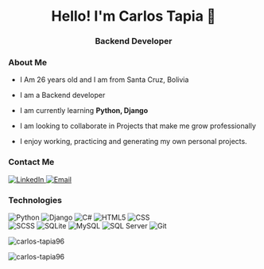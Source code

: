 <h1 align="center">Hello! I'm Carlos Tapia 👋</h1>
<h3 align="center">Backend Developer</h3>

### About Me
- I Am 26 years old and I am from Santa Cruz, Bolivia

-  I am a Backend developer

-  I am currently learning **Python, Django**

-  I am looking to collaborate in Projects that make me grow professionally

-  I enjoy working, practicing and generating my own personal projects.

### Contact Me

<p align="left">
<a href="https://www.linkedin.com/in/carlos-tapia96/">
<img alt="LinkedIn" src="https://img.shields.io/badge/LinkedIn-carlos--tapia96-blue?style=flat-square&logo=linkedin">
</a>
<a href="mailto:johnncarlos7@gmail.com">
  <img alt="Email" src="https://img.shields.io/badge/Gmail-johnncarlos7%40gmail.com-blue?style=flat-square&logo=gmail">
</a>


### Technologies
![Python](https://img.shields.io/badge/-Python-333333?style=flat&logo=python)
![Django](https://img.shields.io/badge/-Django-333333?style=flat&logo=django)
![C#](https://img.shields.io/badge/-C%23-333333?style=flat&logo=c%20sharp)
![HTML5](https://img.shields.io/badge/-HTML5-333333?style=flat&logo=html5)
![CSS](https://img.shields.io/badge/-CSS-333333?style=flat&logo=css3)
<br>
![SCSS](https://img.shields.io/badge/-SCSS-333333?style=flat&logo=sass)
![SQLite](https://img.shields.io/badge/-SQLite-333333?style=flat&logo=sqlite)
![MySQL](https://img.shields.io/badge/-MySQL-333333?style=flat&logo=mysql)
![SQL Server](https://img.shields.io/badge/-SQL%20Server-333333?style=flat&logo=microsoft%20sql%20server)
![Git](https://img.shields.io/badge/-Git-333333?style=flat&logo=git)



<p><img align="center" src="https://github-readme-streak-stats.herokuapp.com/?user=carlos-tapia96&" alt= "carlos-tapia96" /></p>
<p align="left"> <img src="https://komarev.com/ghpvc/?username=carlos-tapia96&label=Profile%20views&color=0e75b6&style=flat" alt="carlos-tapia96" /> </p>
